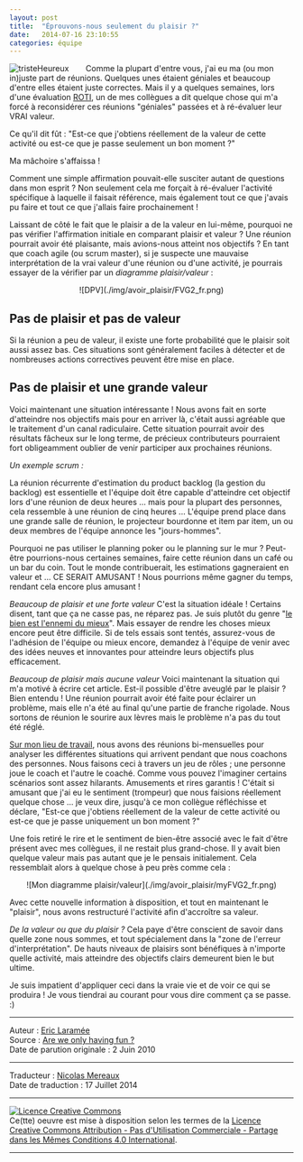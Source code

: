 ```yaml
---
layout: post
title:  "Éprouvons-nous seulement du plaisir ?"
date:   2014-07-16 23:10:55
categories: équipe
---
```

  
  
<div align="left" style="float:left; padding-right:30px">
  <img title="tristeHeureux" src="http://agilepartnership.com/blogit/wp-content/uploads/2010/06/sadHappy-300x225.jpg" />
</div>


  
Comme la plupart d'entre vous, j'ai eu ma (ou mon in)juste part de réunions. Quelques unes étaient géniales et beaucoup d'entre elles étaient juste correctes. Mais il y a quelques semaines, lors d'une évaluation [ROTI](http://www.agile-ux.com/2009/01/09/return-on-time-invested-a-roti-for-your-meetings/), un de mes collègues a dit quelque chose qui m'a forcé à reconsidérer ces réunions "géniales" passées et à ré-évaluer leur VRAI valeur.

Ce qu'il dit fût : "Est-ce que j'obtiens réellement de la valeur de cette activité ou est-ce que je passe seulement un bon moment ?"

Ma mâchoire s'affaissa !

Comment une simple affirmation pouvait-elle susciter autant de questions dans mon esprit ? Non seulement cela me forçait à ré-évaluer l'activité spécifique à laquelle il faisait référence, mais également tout ce que j'avais pu faire et tout ce que j'allais faire prochainement !

Laissant de côté le fait que le plaisir a de la valeur en lui-même, pourquoi ne pas vérifier l'affirmation initiale en comparant plaisir et valeur ? Une réunion pourrait avoir été plaisante, mais avions-nous atteint nos objectifs ? En tant que coach agile (ou scrum master), si je suspecte une mauvaise interprétation de la vrai valeur d'une réunion ou d'une activité, je pourrais essayer de la vérifier par un _diagramme plaisir/valeur_ :

<div align="center">
  ![DPV](./img/avoir_plaisir/FVG2_fr.png)
</div>

## Pas de plaisir et pas de valeur
Si la réunion a peu de valeur, il existe une forte probabilité que le plaisir soit aussi assez bas. Ces situations sont généralement faciles à détecter et de nombreuses actions correctives peuvent être mise en place.

## Pas de plaisir et une grande valeur
Voici maintenant une situation intéressante ! Nous avons fait en sorte d'atteindre nos objectifs mais pour en arriver là, c'était aussi agréable que le traitement d'un canal radiculaire. Cette situation pourrait avoir des résultats fâcheux sur le long terme, de précieux contributeurs pourraient fort obligeamment oublier de venir participer aux prochaines réunions. 

_Un exemple scrum :_

La réunion récurrente d'estimation du product backlog (la gestion du backlog) est essentielle et l'équipe doit être capable d'atteindre cet objectif lors d'une réunion de deux heures ... mais pour la plupart des personnes, cela ressemble à une réunion de cinq heures ... L'équipe prend place dans une grande salle de réunion, le projecteur bourdonne et item par item, un ou deux membres de l'équipe annonce les "jours-hommes".

Pourquoi ne pas utiliser le planning poker ou le planning sur le mur ? Peut-être pourrions-nous certaines semaines, faire cette réunion dans un café ou un bar du coin. Tout le monde contribuerait, les estimations gagneraient en valeur et ... CE SERAIT AMUSANT ! Nous pourrions même gagner du temps, rendant cela encore plus amusant !

_Beaucoup de plaisir et une forte valeur_
C'est la situation idéale ! Certains disent, tant que ça ne casse pas, ne réparez pas. Je suis plutôt du genre "[le bien est l'ennemi du mieux](http://www.amazon.ca/gp/product/0066620996?ie=UTF8&tag=vistadevel-20&linkCode=as2&camp=1789&creative=9325&creativeASIN=0066620996)". Mais essayer de rendre les choses mieux encore peut être difficile. Si de tels essais sont tentés, assurez-vous de l'adhésion de l'équipe ou mieux encore, demandez à l'équipe de venir avec des idées neuves et innovantes pour atteindre leurs objectifs plus efficacement.

_Beaucoup de plaisir mais aucune valeur_
Voici maintenant la situation qui m'a motivé à écrire cet article. Est-il possible d'être aveuglé par le plaisir ? Bien entendu ! Une réunion pourrait avoir été faite pour éclairer un problème, mais elle n'a été  au final qu'une partie de franche rigolade. Nous sortons de réunion le sourire aux lèvres mais le problème n'a pas du tout été réglé.

[Sur mon lieu de travail](http://www.pyxis-tech.com/en/), nous avons des réunions bi-mensuelles pour analyser les différentes situations qui arrivent pendant que nous coachons des personnes. Nous faisons ceci à travers un jeu de rôles ; une personne joue le coach et l'autre le coaché. Comme vous pouvez l'imaginer certains scénarios sont assez hilarants. Amusements et rires garantis ! C'était si amusant que j'ai eu le sentiment (trompeur) que nous faisions réellement quelque chose ... je veux dire, jusqu'à ce mon collègue réfléchisse et déclare, "Est-ce que j'obtiens réellement de la valeur de cette activité ou est-ce que je passe uniquement un bon moment ?"

Une fois retiré le rire et le sentiment de bien-être associé avec le fait d'être présent avec mes collègues, il ne restait plus grand-chose. Il y avait bien quelque valeur mais pas autant que je le pensais initialement. Cela ressemblait alors à quelque chose à peu près comme cela : 

<div align="center">
  ![Mon diagramme plaisir/valeur](./img/avoir_plaisir/myFVG2_fr.png)
</div>

Avec cette nouvelle information à disposition, et tout en maintenant le "plaisir", nous avons restructuré l'activité afin d'accroître sa valeur.

_De la valeur ou que du plaisir ?_
Cela paye d'être conscient de savoir dans quelle zone nous sommes, et tout spécialement dans la "zone de l'erreur d'interprétation". De hauts niveaux de plaisirs sont bénéfiques à n'importe quelle activité, mais atteindre des objectifs clairs demeurent bien le but ultime.

Je suis impatient d'appliquer ceci dans la vraie vie et de voir ce qui se produira ! Je vous tiendrai au courant pour vous dire comment ça se passe. :)

---
Auteur : [Eric Laramée](https://www.linkedin.com/pub/eric-laram%C3%A9e/2/468/8a1)  
Source : [Are we only having fun ?](http://agilepartnership.com/blogit/2010/06/02/are-we-only-having-fun/)  
Date de parution originale : 2 Juin 2010  

---
Traducteur : [Nicolas Mereaux](http://www.les-traducteurs-agiles.org/traducteurs.html)  
Date de traduction : 17 Juillet 2014  

---

<a rel="license" href="http://creativecommons.org/licenses/by-nc-sa/4.0/"><img alt="Licence Creative Commons" style="border-width:0" src="http://i.creativecommons.org/l/by-nc-sa/4.0/88x31.png" /></a><br />Ce(tte) oeuvre est mise à disposition selon les termes de la <a rel="license" href="http://creativecommons.org/licenses/by-nc-sa/4.0/">Licence Creative Commons Attribution - Pas d'Utilisation Commerciale - Partage dans les Mêmes Conditions 4.0 International</a>.

---